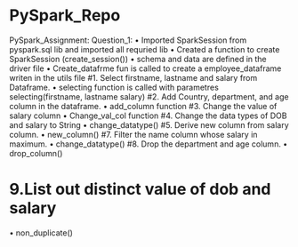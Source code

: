 # PySpark_Repo
PySpark_Assignment:
Question_1:
•	Imported SparkSession from pyspark.sql lib and imported all requried lib
•	Created a function to create SparkSession (create_session())
•	schema and data are defined in the driver file 
•	Create_datafrme fun is called to create a employee_dataframe writen in the utils file
#1.	Select firstname, lastname and salary from Dataframe.
•	selecting function is called with parametres selecting(firstname, lastname salary)
#2.	Add Country, department, and age column in the dataframe.
•	add_column function
#3.	Change the value of salary column
•	Change_val_col function
#4.	Change the data types of DOB and salary to String
•	change_datatype()
#5.	Derive new column from salary column.
•	new_column()
#7.	Filter the name column whose salary in maximum.
•	change_datatype()
#8.	Drop the department and age column.
•	drop_column()
# 9.List out distinct value of dob and salary
•	non_duplicate()

